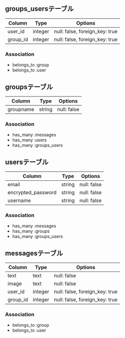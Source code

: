 ## groups_usersテーブル

|Column|Type|Options|
|------|----|-------|
|user_id|integer|null: false, foreign_key: true|
|group_id|integer|null: false, foreign_key: true|

### Association
- belongs_to :group
- belongs_to :user

## groupsテーブル

|Column|Type|Options|
|------|----|-------|
|groupname|string|null: false|

### Association
- has_many :messages
- has_many :users
- has_many :groups_users

## usersテーブル

|Column|Type|Options|
|------|----|-------|
|email|string|null: false|
|encrypted_password|string|null: false|
|username|string|null: false|
### Association
- has_many :messages
- has_many :groups
- has_many :groups_users

## messagesテーブル

|Column|Type|Options|
|------|----|-------|
|text|text|null: false|
|image|text|null: false|
|user_id|integer|null: false, foreign_key: true|
|group_id|integer|null: false, foreign_key: true|

### Association
- belongs_to :group
- belongs_to :user
